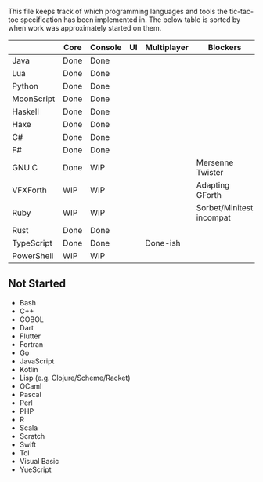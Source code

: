 This file keeps track of which programming languages and tools the tic-tac-toe specification has been implemented in. The below table is sorted by when work was approximately started on them.

|            | Core | Console | UI  | Multiplayer | Blockers                 |
| ---------- | ---- | ------- | --- | ----------- | ------------------------ |
| Java       | Done | Done    |     |             |                          |
| Lua        | Done | Done    |     |             |                          |
| Python     | Done | Done    |     |             |                          |
| MoonScript | Done | Done    |     |             |                          |
| Haskell    | Done | Done    |     |             |                          |
| Haxe       | Done | Done    |     |             |                          |
| C#         | Done | Done    |     |             |                          |
| F#         | Done | Done    |     |             |                          |
| GNU C      | Done | WIP     |     |             | Mersenne Twister         |
| VFXForth   | WIP  | WIP     |     |             | Adapting GForth          |
| Ruby       | WIP  | WIP     |     |             | Sorbet/Minitest incompat |
| Rust       | Done | Done    |     |             |                          |
| TypeScript | Done | Done    |     | Done-ish    |                          |
| PowerShell | WIP  | WIP     |     |             |                          |

## Not Started

- Bash
- C++
- COBOL
- Dart
- Flutter
- Fortran
- Go
- JavaScript
- Kotlin
- Lisp (e.g. Clojure/Scheme/Racket)
- OCaml
- Pascal
- Perl
- PHP
- R
- Scala
- Scratch
- Swift
- Tcl
- Visual Basic
- YueScript
